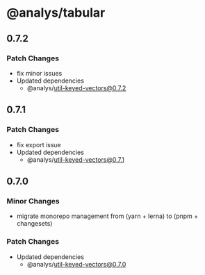 # @analys/tabular

## 0.7.2

### Patch Changes

- fix minor issues
- Updated dependencies
  - @analys/util-keyed-vectors@0.7.2

## 0.7.1

### Patch Changes

- fix export issue
- Updated dependencies
  - @analys/util-keyed-vectors@0.7.1

## 0.7.0

### Minor Changes

- migrate monorepo management from (yarn + lerna) to (pnpm + changesets)

### Patch Changes

- Updated dependencies
  - @analys/util-keyed-vectors@0.7.0
